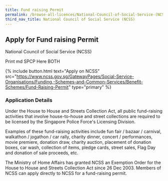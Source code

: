 ```yaml
---
title: Fund raising Permit
permalink: /browse-all-licences/National-Council-of-Social-Service-(NCSS)/Fund-raising-Permit
third_nav_title: National Council of Social Service (NCSS)
---
```


## Apply for Fund raising Permit

National Council of Social Service (NCSS)

Print md SPCP Here BOTH

{% include button.html text="Apply on NCSS" src="https://www.ncss.gov.sg/GatewayPages/Social-Service-Organisations/Funding,-Schemes-and-Common-Services/Benefit-Schemes/Fund-Raising-Permit" type="primary" %}

### Application Details

<p>Under the House to House and Streets Collection Act, all public fund-raising activities that involve house-to-house and street collections are required to be licensed by the Singapore Police Force's Licensing Division.</p>
<p>Examples of these fund-raising activities include fun fair / bazaar / carnival, walkathon / jogathon / car rally, charity dinner, concert / performances, movie premiere, donation draw, charity auction, placement of donation boxes, car wash, collection of items, pledge cards, street sales, Flag Day and donation of sale proceeds, etc.</p>
<p>The Ministry of Home Affairs has granted NCSS an Exemption Order for the House to House and Streets Collection Act since 26 Dec 2003. Members of NCSS can apply directly to NCSS for a fund-raising permit.</p>

